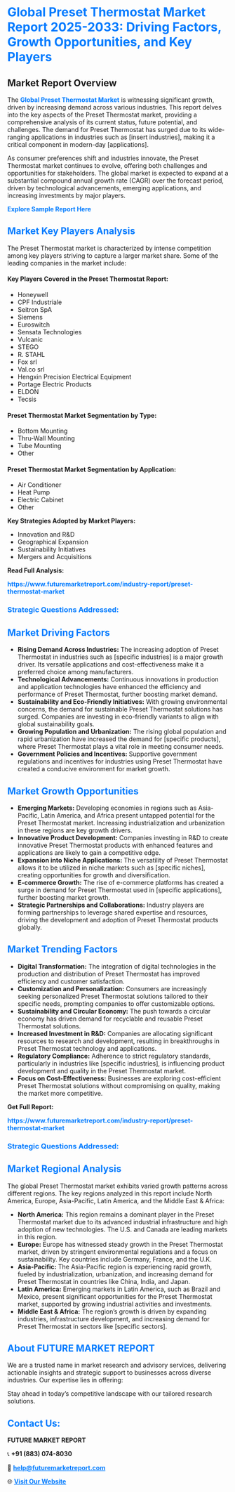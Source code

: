 <h1 style="color: #007BFF;">Global Preset Thermostat Market Report 2025-2033: Driving Factors, Growth Opportunities, and Key Players</h1>

<section id="overview">
<h2>Market Report Overview</h2>
<p>The <a href="https://www.futuremarketreport.com/industry-report/preset-thermostat-market" style="color: #007BFF; text-decoration: none;"><strong>Global Preset Thermostat Market</strong></a> is witnessing significant growth, driven by increasing demand across various industries. This report delves into the key aspects of the Preset Thermostat market, providing a comprehensive analysis of its current status, future potential, and challenges. The demand for Preset Thermostat has surged due to its wide-ranging applications in industries such as [insert industries], making it a critical component in modern-day [applications].</p>
<p>As consumer preferences shift and industries innovate, the Preset Thermostat market continues to evolve, offering both challenges and opportunities for stakeholders. The global market is expected to expand at a substantial compound annual growth rate (CAGR) over the forecast period, driven by technological advancements, emerging applications, and increasing investments by major players.</p>
</section>

<section id="overview">
<p><a href="https://www.futuremarketreport.com/request-sample/reportId=115565" style="color: #007BFF; text-decoration: none;"><strong>Explore Sample Report Here</strong></a></p>
</section>

<section id="key-players">
<h2 style="color: #007BFF;">Market Key Players Analysis</h2>
<p>The Preset Thermostat market is characterized by intense competition among key players striving to capture a larger market share. Some of the leading companies in the market include:</p>
<h4>Key Players Covered in the Preset Thermostat Report:</h4>
<ul><li>Honeywell</li><li>CPF Industriale</li><li>Seitron SpA</li><li>Siemens</li><li>Euroswitch</li><li>Sensata Technologies</li><li>Vulcanic</li><li>STEGO</li><li>R. STAHL</li><li>Fox srl</li><li>Val.co srl</li><li>Hengxin Precision Electrical Equipment</li><li>Portage Electric Products</li><li>ELDON</li><li>Tecsis</li></ul>
<h4>Preset Thermostat Market Segmentation by Type:</h4>
<ul><li>Bottom Mounting</li><li>Thru-Wall Mounting</li><li>Tube Mounting</li><li>Other</li></ul>

<h4>Preset Thermostat Market Segmentation by Application:</h4>
<ul><li>Air Conditioner</li><li>Heat Pump</li><li>Electric Cabinet</li><li>Other</li></ul>
<p><strong>Key Strategies Adopted by Market Players:</strong></p>
<ul>
<li>Innovation and R&D</li>
<li>Geographical Expansion</li>
<li>Sustainability Initiatives</li>
<li>Mergers and Acquisitions</li>
</ul>
</section>

<section>
<p><strong>Read Full Analysis: </strong></p><a href="https://www.futuremarketreport.com/industry-report/preset-thermostat-market" style="color: #007BFF; text-decoration: none;"><strong>https://www.futuremarketreport.com/industry-report/preset-thermostat-market</strong></a>
<h3 style="color: #007BFF;">Strategic Questions Addressed:</h3>
</section>

<section id="driving-factors">
<h2 style="color: #007BFF;">Market Driving Factors</h2>
<ul>
<li><strong>Rising Demand Across Industries:</strong> The increasing adoption of Preset Thermostat in industries such as [specific industries] is a major growth driver. Its versatile applications and cost-effectiveness make it a preferred choice among manufacturers.</li>
<li><strong>Technological Advancements:</strong> Continuous innovations in production and application technologies have enhanced the efficiency and performance of Preset Thermostat, further boosting market demand.</li>
<li><strong>Sustainability and Eco-Friendly Initiatives:</strong> With growing environmental concerns, the demand for sustainable Preset Thermostat solutions has surged. Companies are investing in eco-friendly variants to align with global sustainability goals.</li>
<li><strong>Growing Population and Urbanization:</strong> The rising global population and rapid urbanization have increased the demand for [specific products], where Preset Thermostat plays a vital role in meeting consumer needs.</li>
<li><strong>Government Policies and Incentives:</strong> Supportive government regulations and incentives for industries using Preset Thermostat have created a conducive environment for market growth.</li>
</ul>
</section>

<section id="growth-opportunities">
<h2 style="color: #007BFF;">Market Growth Opportunities</h2>
<ul>
<li><strong>Emerging Markets:</strong> Developing economies in regions such as Asia-Pacific, Latin America, and Africa present untapped potential for the Preset Thermostat market. Increasing industrialization and urbanization in these regions are key growth drivers.</li>
<li><strong>Innovative Product Development:</strong> Companies investing in R&D to create innovative Preset Thermostat products with enhanced features and applications are likely to gain a competitive edge.</li>
<li><strong>Expansion into Niche Applications:</strong> The versatility of Preset Thermostat allows it to be utilized in niche markets such as [specific niches], creating opportunities for growth and diversification.</li>
<li><strong>E-commerce Growth:</strong> The rise of e-commerce platforms has created a surge in demand for Preset Thermostat used in [specific applications], further boosting market growth.</li>
<li><strong>Strategic Partnerships and Collaborations:</strong> Industry players are forming partnerships to leverage shared expertise and resources, driving the development and adoption of Preset Thermostat products globally.</li>
</ul>
</section>

<section id="trending-factors">
<h2 style="color: #007BFF;">Market Trending Factors</h2>
<ul>
<li><strong>Digital Transformation:</strong> The integration of digital technologies in the production and distribution of Preset Thermostat has improved efficiency and customer satisfaction.</li>
<li><strong>Customization and Personalization:</strong> Consumers are increasingly seeking personalized Preset Thermostat solutions tailored to their specific needs, prompting companies to offer customizable options.</li>
<li><strong>Sustainability and Circular Economy:</strong> The push towards a circular economy has driven demand for recyclable and reusable Preset Thermostat solutions.</li>
<li><strong>Increased Investment in R&D:</strong> Companies are allocating significant resources to research and development, resulting in breakthroughs in Preset Thermostat technology and applications.</li>
<li><strong>Regulatory Compliance:</strong> Adherence to strict regulatory standards, particularly in industries like [specific industries], is influencing product development and quality in the Preset Thermostat market.</li>
<li><strong>Focus on Cost-Effectiveness:</strong> Businesses are exploring cost-efficient Preset Thermostat solutions without compromising on quality, making the market more competitive.</li>
</ul>
</section>

<section>
<p><strong>Get Full Report: </strong></p><a href="https://www.futuremarketreport.com/industry-report/preset-thermostat-market" style="color: #007BFF; text-decoration: none;"><strong>https://www.futuremarketreport.com/industry-report/preset-thermostat-market</strong></a>
<h3 style="color: #007BFF;">Strategic Questions Addressed:</h3>
</section>


<section id="regional-analysis">
<h2 style="color: #007BFF;">Market Regional Analysis</h2>
<p>The global Preset Thermostat market exhibits varied growth patterns across different regions. The key regions analyzed in this report include North America, Europe, Asia-Pacific, Latin America, and the Middle East & Africa:</p>
<ul>
<li><strong>North America:</strong> This region remains a dominant player in the Preset Thermostat market due to its advanced industrial infrastructure and high adoption of new technologies. The U.S. and Canada are leading markets in this region.</li>
<li><strong>Europe:</strong> Europe has witnessed steady growth in the Preset Thermostat market, driven by stringent environmental regulations and a focus on sustainability. Key countries include Germany, France, and the U.K.</li>
<li><strong>Asia-Pacific:</strong> The Asia-Pacific region is experiencing rapid growth, fueled by industrialization, urbanization, and increasing demand for Preset Thermostat in countries like China, India, and Japan.</li>
<li><strong>Latin America:</strong> Emerging markets in Latin America, such as Brazil and Mexico, present significant opportunities for the Preset Thermostat market, supported by growing industrial activities and investments.</li>
<li><strong>Middle East & Africa:</strong> The region’s growth is driven by expanding industries, infrastructure development, and increasing demand for Preset Thermostat in sectors like [specific sectors].</li>
</ul>
</section>

<footer>
<h2 style="color: #007BFF;">About FUTURE MARKET REPORT</h2>
<p>We are a trusted name in market research and advisory services, delivering actionable insights and strategic support to businesses across diverse industries. Our expertise lies in offering:</p>

<p>Stay ahead in today’s competitive landscape with our tailored research solutions.</p>

<h2 style="color: #007BFF;">Contact Us:</h2>
<p><strong>FUTURE MARKET REPORT</strong></p>
<p>📞 <strong>+91 (883) 074-8030</strong></p>
<p>📧 <strong><a href="mailto:help@futuremarketreport.com" style="color: #007BFF;">help@futuremarketreport.com</a></strong></p>
<p>🌐 <strong><a href="https://www.futuremarketreport.com/" style="color: #007BFF;">Visit Our Website</a></strong></p>
</footer>